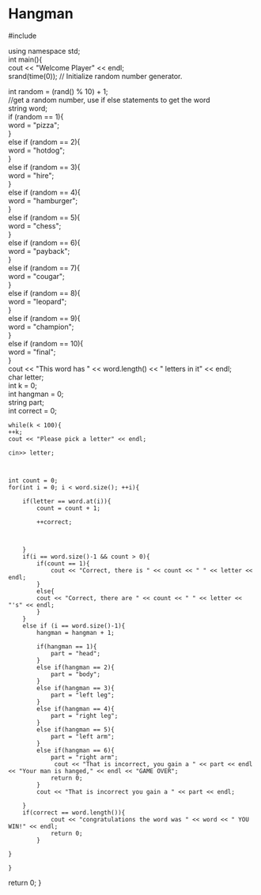# Hangman 


#include <iostream>  
  
   
using namespace std;   
int main(){  
cout << "Welcome Player" << endl;  
srand(time(0)); // Initialize random number generator.  
   
int random = (rand() % 10) + 1;  
//get a random number, use if else statements to get the word  
string word;  
    if (random == 1){  
        word = "pizza";  
    }  
    else if (random == 2){  
        word = "hotdog";  
    }  
    else if (random == 3){  
        word = "hire";  
    }  
    else if (random == 4){  
        word = "hamburger";  
    }  
    else if (random == 5){  
        word = "chess";  
    }  
    else if (random == 6){  
        word = "payback";  
    }  
    else if (random == 7){  
        word = "cougar";  
    }  
    else if (random == 8){  
        word = "leopard";  
    }  
    else if (random == 9){  
        word = "champion";  
    }  
    else if (random == 10){  
        word = "final";  
    }  
    cout << "This word has " << word.length() << " letters in it" << endl;  
    char letter;  
    int k = 0;  
    int hangman = 0;  
    string part;  
    int correct = 0;  
    
    while(k < 100){ 
    ++k; 
    cout << "Please pick a letter" << endl; 
    
    cin>> letter; 
    
    
    
    int count = 0; 
    for(int i = 0; i < word.size(); ++i){ 
                                    
        if(letter == word.at(i)){ 
            count = count + 1; 
             
            ++correct; 
            
        
            
        } 
        if(i == word.size()-1 && count > 0){ 
            if(count == 1){ 
                cout << "Correct, there is " << count << " " << letter << endl; 
            } 
            else{ 
            cout << "Correct, there are " << count << " " << letter << "'s" << endl; 
            } 
        } 
        else if (i == word.size()-1){ 
            hangman = hangman + 1; 
            
            if(hangman == 1){ 
                part = "head"; 
            } 
            else if(hangman == 2){ 
                part = "body"; 
            } 
            else if(hangman == 3){ 
                part = "left leg"; 
            } 
            else if(hangman == 4){ 
                part = "right leg"; 
            } 
            else if(hangman == 5){ 
                part = "left arm"; 
            } 
            else if(hangman == 6){ 
                part = "right arm"; 
                 cout << "That is incorrect, you gain a " << part << endl << "Your man is hanged," << endl << "GAME OVER"; 
                return 0; 
            } 
            cout << "That is incorrect you gain a " << part << endl; 
            
        } 
        if(correct == word.length()){ 
                cout << "congratulations the word was " << word << " YOU WIN!" << endl; 
                return 0; 
            } 
        
    }    
        
    } 

return 0; 
} 
